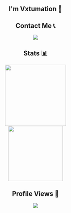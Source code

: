 <div align="center">

## I'm Vxtumation 👋

## Contact Me 📞

<a href="https://discord.com/users/786175409938497576">
  <img src="https://lanyard.cnrad.dev/api/786175409938497576">
</a>

## Stats 📊

<a href="https://github.com/saranshsinhaa">
  <img height="200px" src="https://github-readme-stats.vercel.app/api?username=bxtumation&count_private=true&show_icons=true&theme=tokyonight">
</a>
<br>
<img height="180px" src="https://github-readme-stats-eight-theta.vercel.app/api/top-langs/?username=bxtumation&layout=compact&langs_count=10&theme=tokyonight"/>

## Profile Views 👀

<a href="https://hits.sh/github.com/Bxtumation/">
  <img src="https://hits.sh/github.com/Bxtumation.svg?style=flat-square&label=Profile%20Views&color=ff0000&labelColor=443e3e">
</a>

<!--
![github-stats](https://github-readme-stats.vercel.app/api?username=bxtumation&theme=tokyonight&show_icons=true&line_height=33)
[![Top Langs](https://github-readme-stats.vercel.app/api/top-langs/?username=bxtumation&langs_count=4&theme=tokyonight&show)](https://github.com/bxtumation/github-readme-stats)
-->
